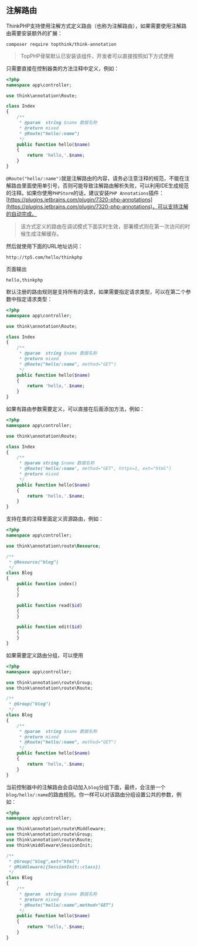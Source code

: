 ## 注解路由

ThinkPHP支持使用注解方式定义路由（也称为注解路由），如果需要使用注解路由需要安装额外的扩展：

```
composer require topthink/think-annotation

```

>TopPHP骨架默认已安装该组件，开发者可以直接按照如下方式使用

只需要直接在控制器类的方法注释中定义，例如：

```php
<?php
namespace app\controller;

use think\annotation\Route;

class Index
{
    /**
     * @param  string $name 数据名称
     * @return mixed
     * @Route("hello/:name")
     */
	public function hello($name)
    {
    	return 'hello,'.$name;
    }
}
```

`@Route("hello/:name")`就是注解路由的内容，请务必注意注释的规范，不能在注解路由里面使用单引号，否则可能导致注解路由解析失败，可以利用IDE生成规范的注释。如果你使用`PHPStorm`的话，建议安装`PHP Annotations`插件：[https://plugins.jetbrains.com/plugin/7320-php-annotations](https://plugins.jetbrains.com/plugin/7320-php-annotations)，可以支持注解的自动完成。

> 该方式定义的路由在调试模式下面实时生效，部署模式则在第一次访问的时候生成注解缓存。

然后就使用下面的URL地址访问：

```
http://tp5.com/hello/thinkphp

```

页面输出

```
hello,thinkphp

```

默认注册的路由规则是支持所有的请求，如果需要指定请求类型，可以在第二个参数中指定请求类型：

```php
<?php
namespace app\controller;

use think\annotation\Route;

class Index
{
    /**
     * @param  string $name 数据名称
     * @return mixed
     * @Route("hello/:name", method="GET")
     */
	public function hello($name)
    {
    	return 'hello,'.$name;
    }
}
```

如果有路由参数需要定义，可以直接在后面添加方法，例如：

```php
<?php
namespace app\controller;

use think\annotation\Route;

class Index
{
    /**
     * @param string $name 数据名称
     * @Route('hello/:name', method="GET", https=1, ext="html")
     * @return mixed
     */
	public function hello($name)
    {
    	return 'hello,'.$name;
    }
}
```

支持在类的注释里面定义资源路由，例如：

```php
<?php
namespace app\controller;

use think\annotation\route\Resource;

/**
 * @Resource("blog")
 */
class Blog
{
    public function index()
    {
    }

    public function read($id)
    {
    }

    public function edit($id)
    {
    }
}
```

如果需要定义路由分组，可以使用

```php
<?php
namespace app\controller;

use think\annotation\route\Group;
use think\annotation\route\Route;

/**
 * @Group("blog")
 */
class Blog
{
    /**
     * @param  string $name 数据名称
     * @return mixed
     * @Route("hello/:name", method="GET")
     */
	public function hello($name)
    {
    	return 'hello,'.$name;
    }
}
```

当前控制器中的注解路由会自动加入`blog`分组下面，最终，会注册一个`blog/hello/:name`的路由规则。你一样可以对该路由分组设置公共的参数，例如：

```php
<?php
namespace app\controller;

use think\annotation\route\Middleware;
use think\annotation\route\Group;
use think\annotation\route\Route;
use think\middleware\SessionInit;

/**
 * @Group("blog",ext="html")
 * @Middleware({SessionInit::class})
 */
class Blog
{
    /**
     * @param  string $name 数据名称
     * @return mixed
     * @Route("hello/:name",method="GET")
     */
	public function hello($name)
    {
    	return 'hello,'.$name;
    }
}
```



